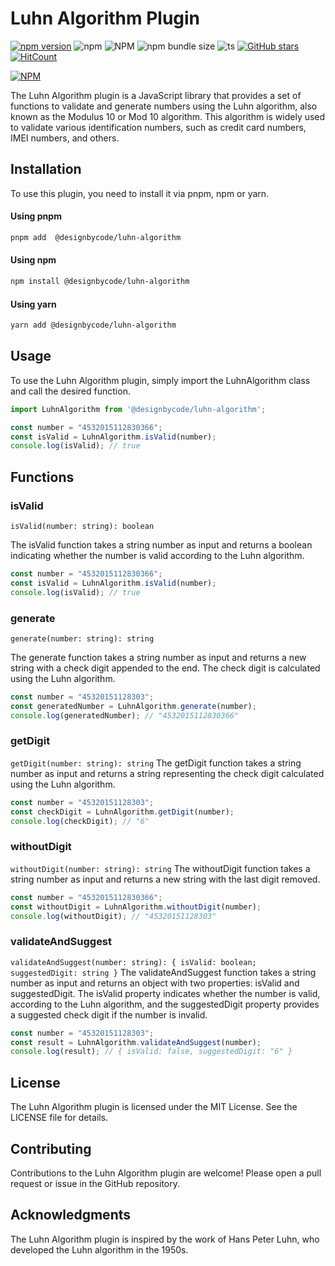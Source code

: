 # Luhn Algorithm Plugin

[![npm version](https://badge.fury.io/js/@designbycode%2Fluhn-algorithm.svg)](https://badge.fury.io/js/@designbycode%2Fluhn-algorithm)
![npm](https://img.shields.io/npm/dt/%40designbycode/luhn-algorithm)
![NPM](https://img.shields.io/npm/l/%40designbycode%2Fluhn-algorithm)
![npm bundle size](https://img.shields.io/bundlephobia/min/%40designbycode%2Fluhn-algorithm)
![ts](https://badgen.net/badge/Built%20With/TypeScript/blue)
[![GitHub stars](https://img.shields.io/github/stars/DesignByCode/luhn-algorithm?style=social)](https://github.com/DesignByCode/luhn-algorithm/stargazers)
[![HitCount](https://hits.dwyl.com/designbycode/luhn-algorithm.svg?style=flat)](http://hits.dwyl.com/designbycode/luhn-algorithm)

[![NPM](https://nodei.co/npm/@designbycode/luhn-algorithm.png)](https://nodei.co/npm/@designbycode/luhn-algorithm/)

The Luhn Algorithm plugin is a JavaScript library that provides a set of functions to validate and generate numbers using the Luhn algorithm, also known as the Modulus 10 or Mod 10 algorithm. This algorithm is widely used to validate
various identification numbers, such as credit card numbers, IMEI numbers, and others.

## Installation

To use this plugin, you need to install it via pnpm, npm or yarn.

#### Using pnpm

```bash
pnpm add  @designbycode/luhn-algorithm
```

#### Using npm

```bash
npm install @designbycode/luhn-algorithm
```

#### Using yarn

```bash
yarn add @designbycode/luhn-algorithm
```

## Usage

To use the Luhn Algorithm plugin, simply import the LuhnAlgorithm class and call the desired function.

```typescript
import LuhnAlgorithm from '@designbycode/luhn-algorithm';

const number = "4532015112830366";
const isValid = LuhnAlgorithm.isValid(number);
console.log(isValid); // true
```

## Functions

### isValid

`isValid(number: string): boolean`

The isValid function takes a string number as input and returns a boolean indicating whether the number is valid according to the Luhn algorithm.

```typescript
const number = "4532015112830366";
const isValid = LuhnAlgorithm.isValid(number);
console.log(isValid); // true
```

### generate

`generate(number: string): string`

The generate function takes a string number as input and returns a new string with a check digit appended to the end. The check digit is calculated using the Luhn algorithm.

```typescript
const number = "45320151128303";
const generatedNumber = LuhnAlgorithm.generate(number);
console.log(generatedNumber); // "4532015112830366"
```

### getDigit

`getDigit(number: string): string`
The getDigit function takes a string number as input and returns a string representing the check digit calculated using the Luhn algorithm.

```typescript
const number = "45320151128303";
const checkDigit = LuhnAlgorithm.getDigit(number);
console.log(checkDigit); // "6"
```

### withoutDigit

`withoutDigit(number: string): string`
The withoutDigit function takes a string number as input and returns a new string with the last digit removed.

```typescript
const number = "4532015112830366";
const withoutDigit = LuhnAlgorithm.withoutDigit(number);
console.log(withoutDigit); // "45320151128303"
```

### validateAndSuggest

`validateAndSuggest(number: string): { isValid: boolean; suggestedDigit: string }`
The validateAndSuggest function takes a string number as input and returns an object with two properties: isValid and suggestedDigit. The isValid property indicates whether the number is valid, according to the Luhn algorithm, and the
suggestedDigit property provides a suggested check digit if the number is invalid.

```typescript
const number = "45320151128303";
const result = LuhnAlgorithm.validateAndSuggest(number);
console.log(result); // { isValid: false, suggestedDigit: "6" }
```

## License

The Luhn Algorithm plugin is licensed under the MIT License. See the LICENSE file for details.

## Contributing

Contributions to the Luhn Algorithm plugin are welcome! Please open a pull request or issue in the GitHub repository.

## Acknowledgments

The Luhn Algorithm plugin is inspired by the work of Hans Peter Luhn, who developed the Luhn algorithm in the 1950s.